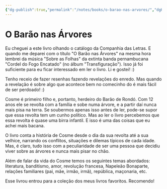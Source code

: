 ```yaml
---
{"dg-publish":true,"permalink":"/notes/books/o-barao-nas-arvores/","dgHomeLink":true,"dgPassFrontmatter":false}
---
```



# O Barão nas Árvores

Eu cheguei a este livro olhando o catálogo da Companhia das Letras. E quando me deparei com o título "O Barão nas Árvores" na mesma hora lembrei da música "Sobre as Folhas" da extinta banda pernambucana "Cordel do Fogo Encatado" (no álbum "Transfiguração"). Isso já foi suficiente para eu ficar interessado em ler o livro. Li e gostei! :)

Tenho receio de fazer resenhas fazendo revelações do enredo. Mas quando a revelação é sobre algo que acontece bem no comecinho do é mais fácil de ser perdoado! :)

Cosme é primeiro filho e, portanto, herdeiro do Barão de Rondó. Com 12 anos ele se revolta com a família e sobe numa árvore, e a partir daí nunca mais pisa na terra. Se soubermos apenas isso antes de ler, pode-se supor que essa revolta tem um cunho político. Mas ao ler o livro percebemos que essa revolta é quase uma birra infantil. E isso é uma das coisas que eu achei mais bacana.

O livro conta a história de Cosme desde o dia da sua revolta até a sua velhice, narrando os conflitos, situações e dilemas típicos de cada idade. Mas, é claro, tudo isso com a peculiaridade de ser uma pessoa que decidiu viver sobre as árvores e nunca mais pisar no chão.

Além de falar da vida do Cosme temos os seguintes temas abordados: literatura, banditismo, amor, revolução francesa, Napeleão Bonaparte, relações familiares (pai, mãe, irmão, irmã), república, maçonaria, etc.


Esse livrou entrou para a coleção dos meus livros favoritos. Recomendo!